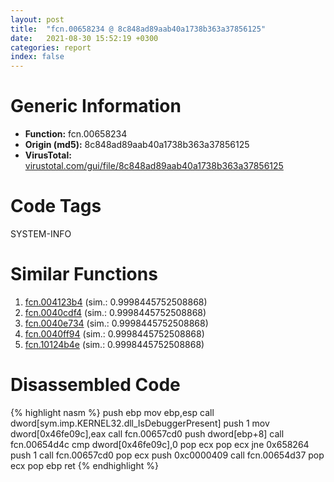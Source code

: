 ```yaml
---
layout: post
title:  "fcn.00658234 @ 8c848ad89aab40a1738b363a37856125"
date:   2021-08-30 15:52:19 +0300
categories: report
index: false
---
```


# Generic Information
- **Function:** fcn.00658234
- **Origin (md5):** 8c848ad89aab40a1738b363a37856125
- **VirusTotal:** [virustotal.com/gui/file/8c848ad89aab40a1738b363a37856125][virustotal_ref]

# Code Tags
<span class="tag" id="SYSTEM-INFO">SYSTEM-INFO</span>


# Similar Functions

1. [fcn.004123b4][similar_1_ref] (sim.: 0.9998445752508868)
2. [fcn.0040cdf4][similar_2_ref] (sim.: 0.9998445752508868)
3. [fcn.0040e734][similar_3_ref] (sim.: 0.9998445752508868)
4. [fcn.0040ff94][similar_4_ref] (sim.: 0.9998445752508868)
5. [fcn.10124b4e][similar_5_ref] (sim.: 0.9998445752508868)


# Disassembled Code

{% highlight nasm %}
push ebp
mov ebp,esp
call dword[sym.imp.KERNEL32.dll_IsDebuggerPresent]
push 1
mov dword[0x46fe09c],eax
call fcn.00657cd0
push dword[ebp+8]
call fcn.00654d4c
cmp dword[0x46fe09c],0
pop ecx
pop ecx
jne 0x658264
push 1
call fcn.00657cd0
pop ecx
push 0xc0000409
call fcn.00654d37
pop ecx
pop ebp
ret
{% endhighlight %}


[similar_1_ref]: /report/fcn.004123b4@8f6115b96a1ecdf25f9987837dfa155b
[similar_2_ref]: /report/fcn.0040cdf4@ed8dcc04880716413628e726708b2463
[similar_3_ref]: /report/fcn.0040e734@5d44fc96ec059e83cbab5efb708e5e9e
[similar_4_ref]: /report/fcn.0040ff94@4e7335a256154dbc07a5bd862e9622fe
[similar_5_ref]: /report/fcn.10124b4e@e5d49e0823e602f2ee948ac39d32c1eb
[virustotal_ref]: https://www.virustotal.com/gui/file/8c848ad89aab40a1738b363a37856125